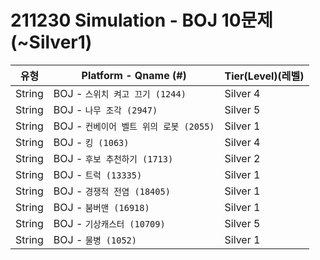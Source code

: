 # 211230 Simulation - BOJ 10문제 (~Silver1)

|          유형       |Platform - Qname (#)         |Tier(Level)(레벨)      |
|---------------------|-----------------------------|------------|
|String         |    BOJ - `스위치 켜고 끄기 (1244)`      |   Silver 4    |
|String         |    BOJ - `나무 조각 (2947)`     |    Silver 5    |
|String         |    BOJ - `컨베이어 벨트 위의 로봇 (2055)` |    Silver 1    |
|String         |    BOJ - `킹 (1063)`    |    Silver 4    |
|String         |    BOJ - `후보 추천하기 (1713)`    |    Silver 2    |
|String         |    BOJ - `트럭 (13335)`    |    Silver 1    |
|String         |    BOJ - `경쟁적 전염 (18405)`    |    Silver 1    |
|String         |    BOJ - `붐버맨 (16918)`    |    Silver 1    |
|String         |    BOJ - `기상캐스터 (10709)`     |    Silver 5    |
|String         |    BOJ - `물병 (1052)` |    Silver 1    |